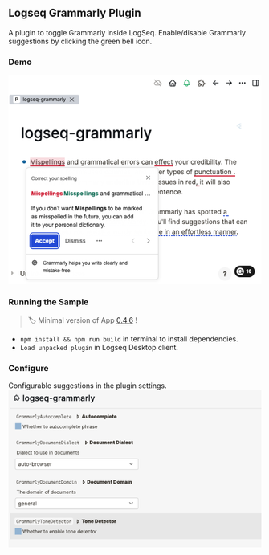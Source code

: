 ## Logseq Grammarly Plugin

A plugin to toggle Grammarly inside LogSeq. Enable/disable Grammarly suggestions by clicking the green bell icon.

### Demo

![demo](./demo.png)

### Running the Sample

> 🏷 Minimal version of App [0.4.6](https://github.com/logseq/logseq/releases/tag/0.4.6) !

- `npm install && npm run build` in terminal to install dependencies.
- `Load unpacked plugin` in Logseq Desktop client.

### Configure
Configurable suggestions in the plugin settings.
![config](./config.png)

